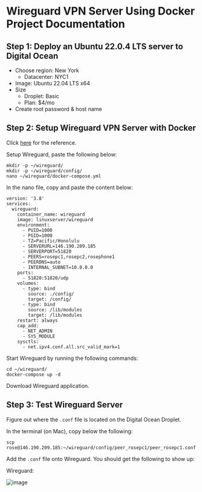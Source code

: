 # Wireguard VPN Server Using Docker Project Documentation

## Step 1: **Deploy an Ubuntu 22.0.4 LTS server to Digital Ocean**
* Choose region: New York 
	* Datacenter: NYC1
* Image: Ubuntu 22.04 LTS x64
* Size
	* Droplet: Basic
	* Plan: $4/mo
* Create root password & host name

## Step 2: Setup Wireguard VPN Server with Docker

Click [here](https://thematrix.dev/setup-wireguard-vpn-server-with-docker/) for the reference.

Setup Wireguard, paste the following below:
```
mkdir -p ~/wireguard/
mkdir -p ~/wireguard/config/
nano ~/wireguard/docker-compose.yml
```

In the nano file, copy and paste the content below:

```
version: '3.8'
services:
  wireguard:
    container_name: wireguard
    image: linuxserver/wireguard
    environment:
      - PUID=1000
      - PGID=1000
      - TZ=Pacific/Honolulu
      - SERVERURL=146.190.209.185
      - SERVERPORT=51820
      - PEERS=rosepc1,rosepc2,rosephone1
      - PEERDNS=auto
      - INTERNAL_SUBNET=10.0.0.0
    ports:
      - 51820:51820/udp
    volumes:
      - type: bind
        source: ./config/
        target: /config/
      - type: bind
        source: /lib/modules
        target: /lib/modules
    restart: always
    cap_add:
      - NET_ADMIN
      - SYS_MODULE
    sysctls:
      - net.ipv4.conf.all.src_valid_mark=1
```

Start Wireguard by running the following commands:
```
cd ~/wireguard/
docker-compose up -d
```

Download Wireguard application. 

## Step 3: Test Wireguard Server 

Figure out where the `.conf` file is located on the Digital Ocean Droplet. 

In the terminal (on Mac), copy below the following:

`scp rose@146.190.209.185:~/wireguard/config/peer_rosepc1/peer_rosepc1.conf`

Add the `.conf` file onto Wireguard. You should get the following to show up:

Wireguard:

![image](https://user-images.githubusercontent.com/70050375/235273413-788324da-e66a-4d59-8da1-4d107c07f590.png)

